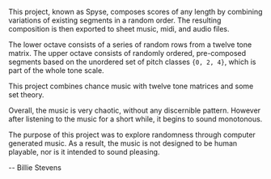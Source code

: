 This project, known as Spyse, composes scores of any length
by combining variations of existing segments in a random order.
The resulting composition is then exported to sheet music, midi, and audio files.

The lower octave consists of a series of random rows from a twelve tone matrix.
The upper octave consists of randomly ordered, pre-composed segments
based on the unordered set of pitch classes `{0, 2, 4}`, which is part of the whole tone scale.

This project combines chance music with twelve tone matrices and some set theory.

Overall, the music is very chaotic, without any discernible pattern.
However after listening to the music for a short while, it begins to sound monotonous.

The purpose of this project was to explore randomness through computer generated music.
As a result, the music is not designed to be human playable, nor is it intended to sound pleasing.

-- Billie Stevens

